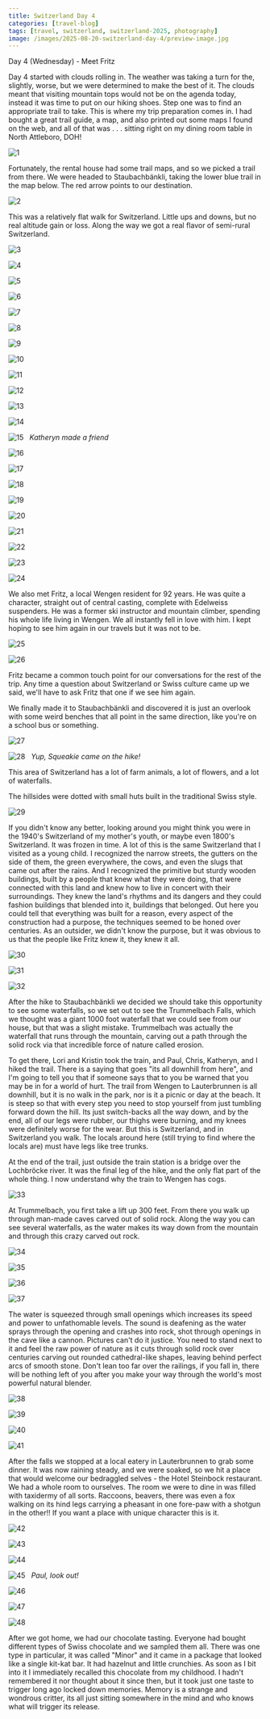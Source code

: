 ```yaml
---
title: Switzerland Day 4
categories: [travel-blog]
tags: [travel, switzerland, switzerland-2025, photography]
image: /images/2025-08-20-switzerland-day-4/preview-image.jpg
---
```


Day 4 (Wednesday) - Meet Fritz

Day 4 started with clouds rolling in. The weather was taking a turn for the, slightly, worse, but we were determined to make the best of it. The clouds meant that visiting mountain tops would not be on the agenda today, instead it was time to put on our hiking shoes. Step one was to find an appropriate trail to take. This is where my trip preparation comes in. I had bought a great trail guide, a map, and also printed out some maps I found on the web, and all of that was . . . sitting right on my dining room table in North Attleboro, DOH!

<a href='javascript:void(0);' name='pic-1'></a>
![1](/images/2025-08-20-switzerland-day-4/switzerland-day-4-1.jpg)

Fortunately, the rental house had some trail maps, and so we picked a trail from there. We were headed to Staubachbänkli, taking the lower blue trail in the map below. The red arrow points to our destination.

<a href='javascript:void(0);' name='pic-2'></a>
![2](/images/2025-08-20-switzerland-day-4/switzerland-day-4-2.jpg)

This was a relatively flat walk for Switzerland. Little ups and downs, but no real altitude gain or loss. Along the way we got a real flavor of semi-rural Switzerland.

<a href='javascript:void(0);' name='pic-3'></a>
![3](/images/2025-08-20-switzerland-day-4/switzerland-day-4-3.jpg)
_&nbsp; <a href='{% link photo_info/pi-2025-08-20-switzerland-day-4-3.md %}'><i class='fa fa-info-circle' style='font-size: 0.73em;'></i></a>_

<a href='javascript:void(0);' name='pic-4'></a>
![4](/images/2025-08-20-switzerland-day-4/switzerland-day-4-4.jpg)
_&nbsp; <a href='{% link photo_info/pi-2025-08-20-switzerland-day-4-4.md %}'><i class='fa fa-info-circle' style='font-size: 0.73em;'></i></a>_

<a href='javascript:void(0);' name='pic-5'></a>
![5](/images/2025-08-20-switzerland-day-4/switzerland-day-4-5.jpg)
_&nbsp; <a href='{% link photo_info/pi-2025-08-20-switzerland-day-4-5.md %}'><i class='fa fa-info-circle' style='font-size: 0.73em;'></i></a>_

<a href='javascript:void(0);' name='pic-6'></a>
![6](/images/2025-08-20-switzerland-day-4/switzerland-day-4-6.jpg)
_&nbsp; <a href='{% link photo_info/pi-2025-08-20-switzerland-day-4-6.md %}'><i class='fa fa-info-circle' style='font-size: 0.73em;'></i></a>_

<a href='javascript:void(0);' name='pic-7'></a>
![7](/images/2025-08-20-switzerland-day-4/switzerland-day-4-7.jpg)
_&nbsp; <a href='{% link photo_info/pi-2025-08-20-switzerland-day-4-7.md %}'><i class='fa fa-info-circle' style='font-size: 0.73em;'></i></a>_

<a href='javascript:void(0);' name='pic-8'></a>
![8](/images/2025-08-20-switzerland-day-4/switzerland-day-4-8.jpg)
_&nbsp; <a href='{% link photo_info/pi-2025-08-20-switzerland-day-4-8.md %}'><i class='fa fa-info-circle' style='font-size: 0.73em;'></i></a>_

<a href='javascript:void(0);' name='pic-9'></a>
![9](/images/2025-08-20-switzerland-day-4/switzerland-day-4-9.jpg)
_&nbsp; <a href='{% link photo_info/pi-2025-08-20-switzerland-day-4-9.md %}'><i class='fa fa-info-circle' style='font-size: 0.73em;'></i></a>_

<a href='javascript:void(0);' name='pic-10'></a>
![10](/images/2025-08-20-switzerland-day-4/switzerland-day-4-10.jpg)
_&nbsp; <a href='{% link photo_info/pi-2025-08-20-switzerland-day-4-10.md %}'><i class='fa fa-info-circle' style='font-size: 0.73em;'></i></a>_

<a href='javascript:void(0);' name='pic-11'></a>
![11](/images/2025-08-20-switzerland-day-4/switzerland-day-4-11.jpg)
_&nbsp; <a href='{% link photo_info/pi-2025-08-20-switzerland-day-4-11.md %}'><i class='fa fa-info-circle' style='font-size: 0.73em;'></i></a>_

<a href='javascript:void(0);' name='pic-12'></a>
![12](/images/2025-08-20-switzerland-day-4/switzerland-day-4-12.jpg)
_&nbsp; <a href='{% link photo_info/pi-2025-08-20-switzerland-day-4-12.md %}'><i class='fa fa-info-circle' style='font-size: 0.73em;'></i></a>_

<a href='javascript:void(0);' name='pic-13'></a>
![13](/images/2025-08-20-switzerland-day-4/switzerland-day-4-13.jpg)
_&nbsp; <a href='{% link photo_info/pi-2025-08-20-switzerland-day-4-13.md %}'><i class='fa fa-info-circle' style='font-size: 0.73em;'></i></a>_

<a href='javascript:void(0);' name='pic-14'></a>
![14](/images/2025-08-20-switzerland-day-4/switzerland-day-4-14.jpg)
_&nbsp; <a href='{% link photo_info/pi-2025-08-20-switzerland-day-4-14.md %}'><i class='fa fa-info-circle' style='font-size: 0.73em;'></i></a>_

<a href='javascript:void(0);' name='pic-15'></a>
![15](/images/2025-08-20-switzerland-day-4/switzerland-day-4-15.jpg)
_&nbsp; Katheryn made a friend_

<a href='javascript:void(0);' name='pic-16'></a>
![16](/images/2025-08-20-switzerland-day-4/switzerland-day-4-16.jpg)
_&nbsp; <a href='{% link photo_info/pi-2025-08-20-switzerland-day-4-16.md %}'><i class='fa fa-info-circle' style='font-size: 0.73em;'></i></a>_

<a href='javascript:void(0);' name='pic-17'></a>
![17](/images/2025-08-20-switzerland-day-4/switzerland-day-4-17.jpg)
_&nbsp; <a href='{% link photo_info/pi-2025-08-20-switzerland-day-4-17.md %}'><i class='fa fa-info-circle' style='font-size: 0.73em;'></i></a>_

<a href='javascript:void(0);' name='pic-18'></a>
![18](/images/2025-08-20-switzerland-day-4/switzerland-day-4-18.jpg)
_&nbsp; <a href='{% link photo_info/pi-2025-08-20-switzerland-day-4-18.md %}'><i class='fa fa-info-circle' style='font-size: 0.73em;'></i></a>_

<a href='javascript:void(0);' name='pic-19'></a>
![19](/images/2025-08-20-switzerland-day-4/switzerland-day-4-19.jpg)
_&nbsp; <a href='{% link photo_info/pi-2025-08-20-switzerland-day-4-19.md %}'><i class='fa fa-info-circle' style='font-size: 0.73em;'></i></a>_

<a href='javascript:void(0);' name='pic-20'></a>
![20](/images/2025-08-20-switzerland-day-4/switzerland-day-4-20.jpg)
_&nbsp; <a href='{% link photo_info/pi-2025-08-20-switzerland-day-4-20.md %}'><i class='fa fa-info-circle' style='font-size: 0.73em;'></i></a>_

<a href='javascript:void(0);' name='pic-21'></a>
![21](/images/2025-08-20-switzerland-day-4/switzerland-day-4-21.jpg)
_&nbsp; <a href='{% link photo_info/pi-2025-08-20-switzerland-day-4-21.md %}'><i class='fa fa-info-circle' style='font-size: 0.73em;'></i></a>_

<a href='javascript:void(0);' name='pic-22'></a>
![22](/images/2025-08-20-switzerland-day-4/switzerland-day-4-22.jpg)
_&nbsp; <a href='{% link photo_info/pi-2025-08-20-switzerland-day-4-22.md %}'><i class='fa fa-info-circle' style='font-size: 0.73em;'></i></a>_

<a href='javascript:void(0);' name='pic-23'></a>
![23](/images/2025-08-20-switzerland-day-4/switzerland-day-4-23.jpg)
_&nbsp; <a href='{% link photo_info/pi-2025-08-20-switzerland-day-4-23.md %}'><i class='fa fa-info-circle' style='font-size: 0.73em;'></i></a>_

<a href='javascript:void(0);' name='pic-24'></a>
![24](/images/2025-08-20-switzerland-day-4/switzerland-day-4-24.jpg)
_&nbsp; <a href='{% link photo_info/pi-2025-08-20-switzerland-day-4-24.md %}'><i class='fa fa-info-circle' style='font-size: 0.73em;'></i></a>_

We also met Fritz, a local Wengen resident for 92 years. He was quite a character, straight out of central casting, complete with Edelweiss suspenders. He was a former ski instructor and mountain climber, spending his whole life living in Wengen. We all instantly fell in love with him. I kept hoping to see him again in our travels but it was not to be.

<a href='javascript:void(0);' name='pic-25'></a>
![25](/images/2025-08-20-switzerland-day-4/switzerland-day-4-25.jpg)
_&nbsp; <a href='{% link photo_info/pi-2025-08-20-switzerland-day-4-25.md %}'><i class='fa fa-info-circle' style='font-size: 0.73em;'></i></a>_

<a href='javascript:void(0);' name='pic-26'></a>
![26](/images/2025-08-20-switzerland-day-4/switzerland-day-4-26.jpg)
_&nbsp; <a href='{% link photo_info/pi-2025-08-20-switzerland-day-4-26.md %}'><i class='fa fa-info-circle' style='font-size: 0.73em;'></i></a>_

Fritz became a common touch point for our conversations for the rest of the trip. Any time a question about Switzerland or Swiss culture came up we said, we'll have to ask Fritz that one if we see him again.

We finally made it to Staubachbänkli and discovered it is just an overlook with some weird benches that all point in the same direction, like you're on a school bus or something.

<a href='javascript:void(0);' name='pic-27'></a>
![27](/images/2025-08-20-switzerland-day-4/switzerland-day-4-27.jpg)
_&nbsp; <a href='{% link photo_info/pi-2025-08-20-switzerland-day-4-27.md %}'><i class='fa fa-info-circle' style='font-size: 0.73em;'></i></a>_

<a href='javascript:void(0);' name='pic-28'></a>
![28](/images/2025-08-20-switzerland-day-4/switzerland-day-4-28.jpg)
_&nbsp; Yup, Squeakie came on the hike!_

This area of Switzerland has a lot of farm animals, a lot of flowers, and a lot of waterfalls.

The hillsides were dotted with small huts built in the traditional Swiss style.

<a href='javascript:void(0);' name='pic-29'></a>
![29](/images/2025-08-20-switzerland-day-4/switzerland-day-4-29.jpg)
_&nbsp; <a href='{% link photo_info/pi-2025-08-20-switzerland-day-4-29.md %}'><i class='fa fa-info-circle' style='font-size: 0.73em;'></i></a>_

If you didn't know any better, looking around you might think you were in the 1940's Switzerland of my mother's youth, or maybe even 1800's Switzerland. It was frozen in time. A lot of this is the same Switzerland that I visited as a young child. I recognized the narrow streets, the gutters on the side of them, the green everywhere, the cows, and even the slugs that came out after the rains. And I recognized the primitive but sturdy wooden buildings, built by a people that knew what they were doing, that were connected with this land and knew how to live in concert with their surroundings. They knew the land's rhythms and its dangers and they could fashion buildings that blended into it, buildings that belonged. Out here you could tell that everything was built for a reason, every aspect of the construction had a purpose, the techniques seemed to be honed over centuries. As an outsider, we didn't know the purpose, but it was obvious to us that the people like Fritz knew it, they knew it all.

<a href='javascript:void(0);' name='pic-30'></a>
![30](/images/2025-08-20-switzerland-day-4/switzerland-day-4-30.jpg)
_&nbsp; <a href='{% link photo_info/pi-2025-08-20-switzerland-day-4-30.md %}'><i class='fa fa-info-circle' style='font-size: 0.73em;'></i></a>_

<a href='javascript:void(0);' name='pic-31'></a>
![31](/images/2025-08-20-switzerland-day-4/switzerland-day-4-31.jpg)
_&nbsp; <a href='{% link photo_info/pi-2025-08-20-switzerland-day-4-31.md %}'><i class='fa fa-info-circle' style='font-size: 0.73em;'></i></a>_

<a href='javascript:void(0);' name='pic-32'></a>
![32](/images/2025-08-20-switzerland-day-4/switzerland-day-4-32.jpg)
_&nbsp; <a href='{% link photo_info/pi-2025-08-20-switzerland-day-4-32.md %}'><i class='fa fa-info-circle' style='font-size: 0.73em;'></i></a>_

After the hike to Staubachbänkli we decided we should take this opportunity to see some waterfalls, so we set out to see the Trummelbach Falls, which we thought was a giant 1000 foot waterfall that we could see from our house, but that was a slight mistake. Trummelbach was actually the waterfall that runs through the mountain, carving out a path through the solid rock via that incredible force of nature called erosion.

To get there, Lori and Kristin took the train, and Paul, Chris, Katheryn, and I hiked the trail. There is a saying that goes "its all downhill from here", and I'm going to tell you that if someone says that to you be warned that you may be in for a world of hurt. The trail from Wengen to Lauterbrunnen is all downhill, but it is no walk in the park, nor is it a picnic or day at the beach. It is steep so that with every step you need to stop yourself from just tumbling forward down the hill. Its just switch-backs all the way down, and by the end, all of our legs were rubber, our thighs were burning, and my knees were definitely worse for the wear. But this is Switzerland, and in Switzerland you walk. The locals around here (still trying to find where the locals are) must have legs like tree trunks.

At the end of the trail, just outside the train station is a bridge over the Lochbröcke river. It was the final leg of the hike, and the only flat part of the whole thing. I now understand why the train to Wengen has cogs.

<a href='javascript:void(0);' name='pic-33'></a>
![33](/images/2025-08-20-switzerland-day-4/switzerland-day-4-33.jpg)
_&nbsp; <a href='{% link photo_info/pi-2025-08-20-switzerland-day-4-33.md %}'><i class='fa fa-info-circle' style='font-size: 0.73em;'></i></a>_

At Trummelbach, you first take a lift up 300 feet. From there you walk up through man-made caves carved out of solid rock. Along the way you can see several waterfalls, as the water makes its way down from the mountain and through this crazy carved out rock.

<a href='javascript:void(0);' name='pic-34'></a>
![34](/images/2025-08-20-switzerland-day-4/switzerland-day-4-34.jpg)
_&nbsp; <a href='{% link photo_info/pi-2025-08-20-switzerland-day-4-34.md %}'><i class='fa fa-info-circle' style='font-size: 0.73em;'></i></a>_

<a href='javascript:void(0);' name='pic-35'></a>
![35](/images/2025-08-20-switzerland-day-4/switzerland-day-4-35.jpg)
_&nbsp; <a href='{% link photo_info/pi-2025-08-20-switzerland-day-4-35.md %}'><i class='fa fa-info-circle' style='font-size: 0.73em;'></i></a>_

<a href='javascript:void(0);' name='pic-36'></a>
![36](/images/2025-08-20-switzerland-day-4/switzerland-day-4-36.jpg)
_&nbsp; <a href='{% link photo_info/pi-2025-08-20-switzerland-day-4-36.md %}'><i class='fa fa-info-circle' style='font-size: 0.73em;'></i></a>_

<a href='javascript:void(0);' name='pic-37'></a>
![37](/images/2025-08-20-switzerland-day-4/switzerland-day-4-37.jpg)
_&nbsp; <a href='{% link photo_info/pi-2025-08-20-switzerland-day-4-37.md %}'><i class='fa fa-info-circle' style='font-size: 0.73em;'></i></a>_

The water is squeezed through small openings which increases its speed and power to unfathomable levels. The sound is deafening as the water sprays through the opening and crashes into rock, shot through openings in the cave like a cannon. Pictures can't do it justice. You need to stand next to it and feel the raw power of nature as it cuts through solid rock over centuries carving out rounded cathedral-like shapes, leaving behind perfect arcs of smooth stone. Don't lean too far over the railings, if you fall in, there will be nothing left of you after you make your way through the world's most powerful natural blender.

<a href='javascript:void(0);' name='pic-38'></a>
![38](/images/2025-08-20-switzerland-day-4/switzerland-day-4-38.jpg)
_&nbsp; <a href='{% link photo_info/pi-2025-08-20-switzerland-day-4-38.md %}'><i class='fa fa-info-circle' style='font-size: 0.73em;'></i></a>_

<a href='javascript:void(0);' name='pic-39'></a>
![39](/images/2025-08-20-switzerland-day-4/switzerland-day-4-39.jpg)
_&nbsp; <a href='{% link photo_info/pi-2025-08-20-switzerland-day-4-39.md %}'><i class='fa fa-info-circle' style='font-size: 0.73em;'></i></a>_

<a href='javascript:void(0);' name='pic-40'></a>
![40](/images/2025-08-20-switzerland-day-4/switzerland-day-4-40.jpg)
_&nbsp; <a href='{% link photo_info/pi-2025-08-20-switzerland-day-4-40.md %}'><i class='fa fa-info-circle' style='font-size: 0.73em;'></i></a>_

<a href='javascript:void(0);' name='pic-41'></a>
![41](/images/2025-08-20-switzerland-day-4/switzerland-day-4-41.jpg)
_&nbsp; <a href='{% link photo_info/pi-2025-08-20-switzerland-day-4-41.md %}'><i class='fa fa-info-circle' style='font-size: 0.73em;'></i></a>_

After the falls we stopped at a local eatery in Lauterbrunnen to grab some dinner. It was now raining steady, and we were soaked, so we hit a place that would welcome our bedraggled selves - the Hotel Steinbock restaurant. We had a whole room to ourselves. The room we were to dine in was filled with taxidermy of all sorts. Raccoons, beavers, there was even a fox walking on its hind legs carrying a pheasant in one fore-paw with a shotgun in the other!! If you want a place with unique character this is it.

<a href='javascript:void(0);' name='pic-42'></a>
![42](/images/2025-08-20-switzerland-day-4/switzerland-day-4-42.jpg)

<a href='javascript:void(0);' name='pic-43'></a>
![43](/images/2025-08-20-switzerland-day-4/switzerland-day-4-43.jpg)

<a href='javascript:void(0);' name='pic-44'></a>
![44](/images/2025-08-20-switzerland-day-4/switzerland-day-4-44.jpg)

<a href='javascript:void(0);' name='pic-45'></a>
![45](/images/2025-08-20-switzerland-day-4/switzerland-day-4-45.jpg)
_&nbsp; Paul, look out!_

<a href='javascript:void(0);' name='pic-46'></a>
![46](/images/2025-08-20-switzerland-day-4/switzerland-day-4-46.jpg)

<a href='javascript:void(0);' name='pic-47'></a>
![47](/images/2025-08-20-switzerland-day-4/switzerland-day-4-47.jpg)

<a href='javascript:void(0);' name='pic-48'></a>
![48](/images/2025-08-20-switzerland-day-4/switzerland-day-4-48.jpg)

After we got home, we had our chocolate tasting. Everyone had bought different types of Swiss chocolate and we sampled them all. There was one type in particular, it was called "Minor" and it came in a package that looked like a single kit-kat bar. It had hazelnut and little crunchies. As soon as I bit into it I immediately recalled this chocolate from my childhood. I hadn't remembered it nor thought about it since then, but it took just one taste to trigger long ago locked down memories. Memory is a strange and wondrous critter, its all just sitting somewhere in the mind and who knows what will trigger its release.

